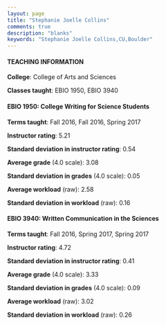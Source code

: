```yaml
---
layout: page
title: "Stephanie Joelle Collins" 
comments: true
description: "blanks"
keywords: "Stephanie Joelle Collins,CU,Boulder"
---
```

<head>
<script src="https://ajax.googleapis.com/ajax/libs/jquery/2.1.3/jquery.min.js"></script>
<script src="https://dl.dropboxusercontent.com/s/pc42nxpaw1ea4o9/highcharts.js?dl=0"></script>
<!-- <script src="../assets/js/highcharts.js"></script> -->
<style type="text/css">@font-face {
	font-family: "Bebas Neue";
	src: url(https://www.filehosting.org/file/details/544349/BebasNeue Regular.otf) format("opentype");
	}
	h1.Bebas { 
		font-family: "Bebas Neue", Verdana, Tahoma;
	}
</style>
</head>
	   
#### TEACHING INFORMATION

**College**: College of Arts and Sciences

**Classes taught**: EBIO 1950, EBIO 3940

#### EBIO 1950: College Writing for Science Students

**Terms taught**: Fall 2016, Fall 2016, Spring 2017

**Instructor rating**: 5.21

**Standard deviation in instructor rating**: 0.54

**Average grade** (4.0 scale): 3.08

**Standard deviation in grades** (4.0 scale): 0.05

**Average workload** (raw): 2.58

**Standard deviation in workload** (raw): 0.16

#### EBIO 3940: Written Communication in the Sciences

**Terms taught**: Fall 2016, Spring 2017, Spring 2017

**Instructor rating**: 4.72

**Standard deviation in instructor rating**: 0.41

**Average grade** (4.0 scale): 3.33

**Standard deviation in grades** (4.0 scale): 0.09

**Average workload** (raw): 3.02

**Standard deviation in workload** (raw): 0.26

